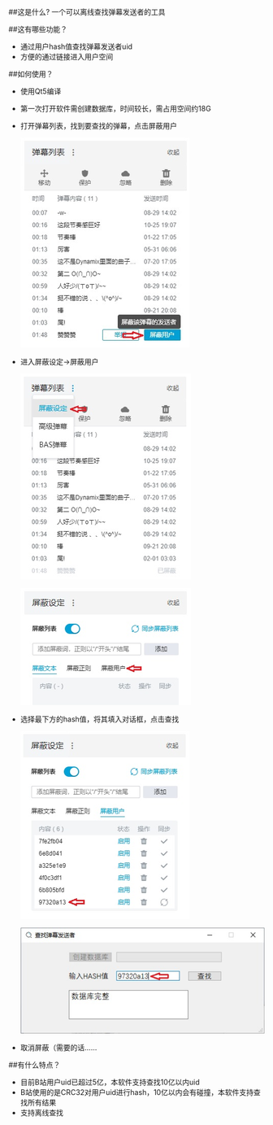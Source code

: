 ##这是什么?
一个可以离线查找弹幕发送者的工具

##这有哪些功能？

* 通过用户hash值查找弹幕发送者uid
* 方便的通过链接进入用户空间

##如何使用？
* 使用Qt5编译
* 第一次打开软件需创建数据库，时间较长，需占用空间约18G
* 打开弹幕列表，找到要查找的弹幕，点击屏蔽用户

  ![jc1](1.jpg)
* 进入屏蔽设定->屏蔽用户

  ![jc2](2.jpg)

  ![jc3](3.jpg)
* 选择最下方的hash值，将其填入对话框，点击查找

  ![jc4](4.jpg)

  ![jc5](5.jpg)
* 取消屏蔽（需要的话……

##有什么特点？
* 目前B站用户uid已超过5亿，本软件支持查找10亿以内uid
* B站使用的是CRC32对用户uid进行hash，10亿以内会有碰撞，本软件支持查找所有结果
* 支持离线查找